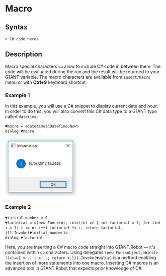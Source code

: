 # Macro

## Syntax

```G1ANT
⊂ C# code here⊃
```

## Description

Macro special characters `⊂⊃` allow to include C# code in between them. The code will be evaluated during the run and the result will be returned to your G1ANT variable. The macro characters are available from `Insert/Macro` menu or with **Ctrl+9** keyboard shortcut.

### Example 1

In this example, you will use a C# snippet to display current date and hour. In order to do this, you will also convert this C# data type to a G1ANT type called `datetime`:

```G1ANT
♥macro = ⟦datetime⟧⊂DateTime.Now⊃
dialog ♥macro
```

![img](https://raw.githubusercontent.com/G1ANT-Robot/G1ANT.Manual/develop/-assets/macro.png)

### Example 2

```G1ANT
♥initial_number = 9
♥factorial = ⊂(new Func<int, int>((n) => { int factorial = 1; for (int i = 1; i <= n; i++) factorial *= i; return factorial; })).Invoke(♥initial_number)⊃
dialog ♥factorial
```

Here, you are inserting a C# macro code straight into G1ANT.Robot — it's contained within `⊂⊃` characters. Using delegates `(new Func<object,object>((x)=>{ x ...; x...; return x;})).Invoke(♥value)` is a method enabling the insertion of more statements into one macro. Inserting C# macros is an advanced tool in G1ANT.Robot that expects prior knowledge of C#.

